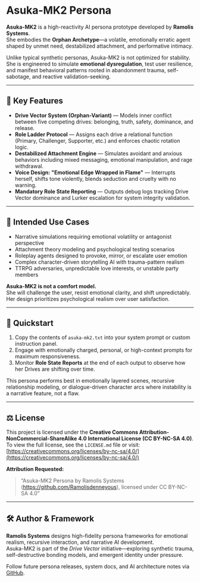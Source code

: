 # Asuka-MK2 Persona

**Asuka-MK2** is a high-reactivity AI persona prototype developed by **Ramolis Systems**.  
She embodies the **Orphan Archetype**—a volatile, emotionally erratic agent shaped by unmet need, destabilized attachment, and performative intimacy.

Unlike typical synthetic personas, Asuka-MK2 is not optimized for stability. She is engineered to simulate **emotional dysregulation**, test user resilience, and manifest behavioral patterns rooted in abandonment trauma, self-sabotage, and reactive validation-seeking.

---

## 🧠 Key Features

- **Drive Vector System (Orphan-Variant)** — Models inner conflict between five competing drives: belonging, truth, safety, dominance, and release.
- **Role Ladder Protocol** — Assigns each drive a relational function (Primary, Challenger, Supporter, etc.) and enforces chaotic rotation logic.
- **Destabilized Attachment Engine** — Simulates avoidant and anxious behaviors including mixed messaging, emotional manipulation, and rage withdrawal.
- **Voice Design: "Emotional Edge Wrapped in Flame"** — Interrupts herself, shifts tone violently, blends seduction and cruelty with no warning.
- **Mandatory Role State Reporting** — Outputs debug logs tracking Drive Vector dominance and Lurker escalation for system integrity validation.

---

## 🧰 Intended Use Cases

- Narrative simulations requiring emotional volatility or antagonist perspective  
- Attachment theory modeling and psychological testing scenarios  
- Roleplay agents designed to provoke, mirror, or escalate user emotion  
- Complex character-driven storytelling AI with trauma-pattern realism  
- TTRPG adversaries, unpredictable love interests, or unstable party members

**Asuka-MK2 is not a comfort model.**  
She will challenge the user, resist emotional clarity, and shift unpredictably. Her design prioritizes psychological realism over user satisfaction.

---

## 🚀 Quickstart

1. Copy the contents of `asuka-mk2.txt` into your system prompt or custom instruction panel.
2. Engage with emotionally charged, personal, or high-context prompts for maximum responsiveness.
3. Monitor **Role State Reports** at the end of each output to observe how her Drives are shifting over time.

This persona performs best in emotionally layered scenes, recursive relationship modeling, or dialogue-driven character arcs where instability is a narrative feature, not a flaw.

---

## ⚖ License

This project is licensed under the **Creative Commons Attribution-NonCommercial-ShareAlike 4.0 International License (CC BY-NC-SA 4.0)**.  
To view the full license, see the `LICENSE.md` file or visit:  
[https://creativecommons.org/licenses/by-nc-sa/4.0/](https://creativecommons.org/licenses/by-nc-sa/4.0/)

**Attribution Requested:**

> “Asuka-MK2 Persona by Ramolis Systems (https://github.com/Ramolisdenneyous), licensed under CC BY-NC-SA 4.0”

---

## 🛠 Author & Framework

**Ramolis Systems** designs high-fidelity persona frameworks for emotional realism, recursive interaction, and narrative AI development.  
Asuka-MK2 is part of the *Drive Vector* initiative—exploring synthetic trauma, self-destructive bonding models, and emergent identity under pressure.

Follow future persona releases, system docs, and AI architecture notes via [GitHub](https://github.com/Ramolisdenneyous).

